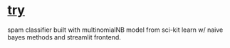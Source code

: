 # [try](https://spam.jame.li)

spam classifier built with multinomialNB model from sci-kit learn w/ naive bayes methods and streamlit frontend.
